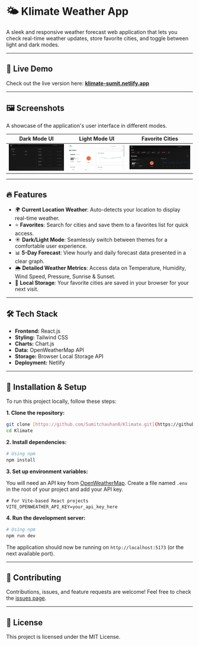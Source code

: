 # 🌤️ Klimate Weather App

A sleek and responsive weather forecast web application that lets you check real-time weather updates, store favorite cities, and toggle between light and dark modes.

---

## 🔗 Live Demo

Check out the live version here: **[klimate-sumit.netlify.app](https://klimate-sumit.netlify.app/)**

---

## 🖼️ Screenshots

A showcase of the application's user interface in different modes.

| Dark Mode UI                                                                                                                        | Light Mode UI                                                                                                                       | Favorite Cities                                                                                                                     |
| ----------------------------------------------------------------------------------------------------------------------------------- | ----------------------------------------------------------------------------------------------------------------------------------- | ----------------------------------------------------------------------------------------------------------------------------------- |
| ![Dark Mode UI](https://raw.githubusercontent.com/Sumitchauhan0/Klimate/main/public/screenshots/Screenshot%202025-07-26%20185747.png) | ![Light Mode UI](https://raw.githubusercontent.com/Sumitchauhan0/Klimate/main/public/screenshots/Screenshot%202025-07-26%20185835.png) | ![Favorite Cities](https://raw.githubusercontent.com/Sumitchauhan0/Klimate/main/public/screenshots/Screenshot%202025-07-26%20185732.png) |

---

## 🔥 Features

-   🌍 **Current Location Weather**: Auto-detects your location to display real-time weather.
-   ⭐ **Favorites**: Search for cities and save them to a favorites list for quick access.
-   ☀️ **Dark/Light Mode**: Seamlessly switch between themes for a comfortable user experience.
-   📊 **5-Day Forecast**: View hourly and daily forecast data presented in a clear graph.
-   🌦️ **Detailed Weather Metrics**: Access data on Temperature, Humidity, Wind Speed, Pressure, Sunrise & Sunset.
-   💾 **Local Storage**: Your favorite cities are saved in your browser for your next visit.

---

## 🛠️ Tech Stack

-   **Frontend:** React.js
-   **Styling:** Tailwind CSS
-   **Charts:** Chart.js
-   **Data:** OpenWeatherMap API
-   **Storage:** Browser Local Storage API
-   **Deployment:** Netlify

---

## 📁 Installation & Setup

To run this project locally, follow these steps:

**1. Clone the repository:**
```bash
git clone [https://github.com/Sumitchauhan0/Klimate.git](https://github.com/Sumitchauhan0/Klimate.git)
cd Klimate
```

**2. Install dependencies:**
```bash
# Using npm
npm install
```

**3. Set up environment variables:**

   You will need an API key from [OpenWeatherMap](https://openweathermap.org/api). Create a file named `.env` in the root of your project and add your API key.

   ```env
   # For Vite-based React projects
   VITE_OPENWEATHER_API_KEY=your_api_key_here
   ```

**4. Run the development server:**
```bash
# Using npm
npm run dev
```

The application should now be running on `http://localhost:5173` (or the next available port).

---

## 🤝 Contributing

Contributions, issues, and feature requests are welcome! Feel free to check the [issues page](https://github.com/Sumitchauhan0/Klimate/issues).

---

## 📜 License

This project is licensed under the MIT License.
